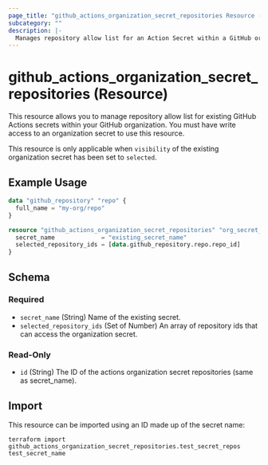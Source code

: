 ```yaml
---
page_title: "github_actions_organization_secret_repositories Resource - github"
subcategory: ""
description: |-
  Manages repository allow list for an Action Secret within a GitHub organization
---
```


# github_actions_organization_secret_repositories (Resource)

This resource allows you to manage repository allow list for existing GitHub Actions secrets within your GitHub organization. You must have write access to an organization secret to use this resource.

This resource is only applicable when `visibility` of the existing organization secret has been set to `selected`.

## Example Usage

```terraform
data "github_repository" "repo" {
  full_name = "my-org/repo"
}

resource "github_actions_organization_secret_repositories" "org_secret_repos" {
  secret_name             = "existing_secret_name"
  selected_repository_ids = [data.github_repository.repo.repo_id]
}
```

<!-- schema generated by tfplugindocs -->
## Schema

### Required

- `secret_name` (String) Name of the existing secret.
- `selected_repository_ids` (Set of Number) An array of repository ids that can access the organization secret.

### Read-Only

- `id` (String) The ID of the actions organization secret repositories (same as secret_name).

## Import

This resource can be imported using an ID made up of the secret name:

```shell
terraform import github_actions_organization_secret_repositories.test_secret_repos test_secret_name
```
